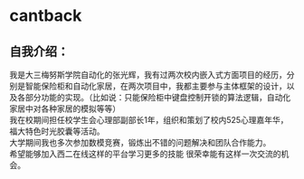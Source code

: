 # cantback

## **自我介绍：**  
我是大三梅努斯学院自动化的张光辉，我有过两次校内嵌入式方面项目的经历，分别是智能保险柜和自动化家居，在两次项目中，我都主要参与主体框架的设计，以及各部分功能的实现。（比如说：只能保险柜中键盘控制开锁的算法逻辑，自动化家居中对各种家居的模拟等等）  
我在校期间担任校学生会心理部副部长1年，组织和策划了校内525心理嘉年华，福大特色时光胶囊等活动。  
大学期间我也多次参加数模竞赛，锻炼出不错的问题解决和团队合作能力。  
希望能够加入西二在线这样的平台学习更多的技能
很荣幸能有这样一次交流的机会。
